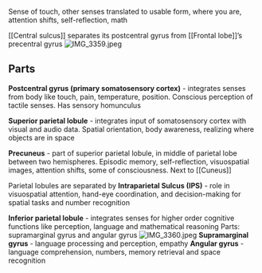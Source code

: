 Sense of touch, other senses translated to usable form, where you are, attention shifts, self-reflection, math

[[Central sulcus]] separates its postcentral gyrus from [[Frontal lobe]]’s precentral gyrus
![IMG_3359.jpeg](img_3359.jpeg)

## Parts

**Postcentral gyrus (primary somatosensory cortex)** - integrates senses from body like touch, pain, temperature, position. Conscious perception of tactile senses. Has sensory homunculus

**Superior parietal lobule** - integrates input of somatosensory cortex with visual and audio data. Spatial orientation, body awareness, realizing where objects are in space

**Precuneus** - part of superior parietal lobule, in middle of parietal lobe between two hemispheres. Episodic memory, self-reflection, visuospatial images, attention shifts, some of consciousness.
Next to [[Cuneus]]

Parietal lobules are separated by **Intraparietal Sulcus (IPS)** - role in visuospatial attention, hand-eye coordination, and decision-making for spatial tasks and number recognition

**Inferior parietal lobule** - integrates senses for higher order cognitive functions like perception, language and mathematical reasoning
Parts: supramarginal gyrus and angular gyrus
![IMG_3360.jpeg](img_3360.jpeg)
**Supramarginal gyrus** - language processing and perception, empathy
**Angular gyrus** - language comprehension, numbers, memory retrieval and space recognition
